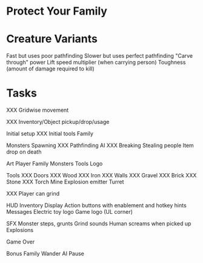 Protect Your Family
===================

# Creature Variants

Fast but uses poor pathfinding
Slower but uses perfect pathfinding
"Carve through" power
Lift speed multiplier (when carrying person)
Toughness (amount of damage required to kill)

# Tasks

XXX Gridwise movement

XXX Inventory/Object pickup/drop/usage

Initial setup
XXX Initial tools
    Family

Monsters
    Spawning
XXX Pathfinding
    AI
XXX Breaking
    Stealing people
    Item drop on death

Art
    Player
    Family
    Monsters
    Tools
    Logo

Tools
XXX Doors
XXX     Wood
XXX     Iron
XXX Walls
XXX     Gravel
XXX     Brick
XXX     Stone
XXX Torch
    Mine
        Explosion emitter
    Turret

XXX Player can grind

HUD
    Inventory Display
    Action buttons with enablement and hotkey hints
    Messages
    Electric toy logo
    Game logo (UL corner)

SFX
    Monster steps, grunts
    Grind sounds
    Human screams when picked up
    Explosions

Game Over



Bonus
    Family Wander AI
    Pause
